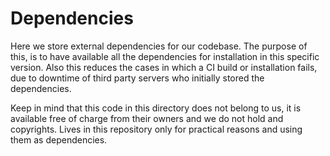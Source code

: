 # Dependencies

Here we store external dependencies for our codebase. The purpose of this, is
to have available all the dependencies for installation in this specific
version. Also this reduces the cases in which a CI build or
installation fails, due to downtime of third party servers who initially stored
the dependencies.

Keep in mind that this code in this directory does not belong to us, it is
available free of charge from their owners and we do not hold and copyrights.
Lives in this repository only for practical reasons and using them as dependencies.

